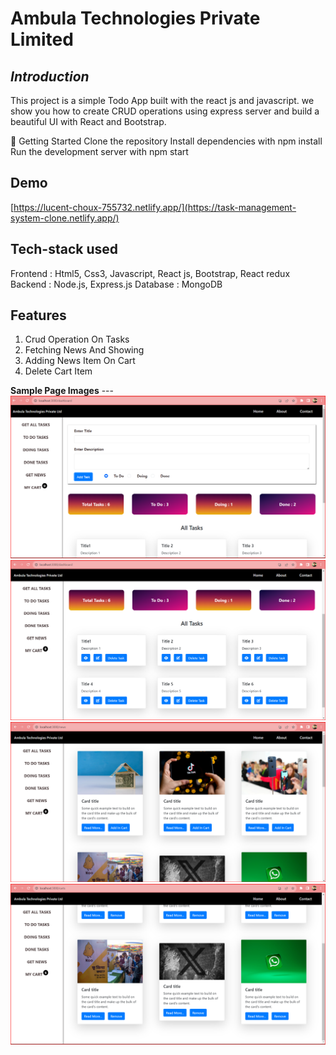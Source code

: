 # Ambula Technologies Private Limited
***Introduction***
---
This project is a simple Todo App built with the react js and javascript. we show you how to create CRUD operations using express server and build a beautiful UI with React and Bootstrap.

🚀 Getting Started 
Clone the repository Install dependencies with npm install 
Run the development server with npm start

## Demo

[https://lucent-choux-755732.netlify.app/](https://task-management-system-clone.netlify.app/)

## Tech-stack used

Frontend : Html5, Css3, Javascript, React js, Bootstrap, React redux
Backend : Node.js, Express.js
Database : MongoDB


## Features

1. Crud Operation On Tasks
2. Fetching News And Showing
3. Adding News Item On Cart
4. Delete Cart Item
   
**Sample Page Images**
 ---![Screenshot (1314)](https://github.com/sidhantnahak/Task_Management_System/blob/main/client/src/Components/images/task_img_1.png)
 ![Screenshot (1313)](https://github.com/sidhantnahak/Task_Management_System/blob/main/client/src/Components/images/task_img_2.png)
  ![Screenshot (1312)](https://github.com/sidhantnahak/Task_Management_System/blob/main/client/src/Components/images/news_img_1.png)
 ![Screenshot (1311)](https://github.com/sidhantnahak/Task_Management_System/blob/main/client/src/Components/images/cart_img_1.png)
 



